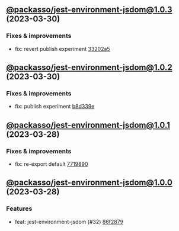 ## [@packasso/jest-environment-jsdom@1.0.3](https://github.com/qiwi/packasso/compare/2023.3.30-packasso.jest-environment-jsdom.1.0.2-f0...2023.3.30-packasso.jest-environment-jsdom.1.0.3-f0) (2023-03-30)

### Fixes & improvements
* fix: revert publish experiment [33202a5](https://github.com/qiwi/packasso/commit/33202a5ca8e3d59cd203960af423e4b2cd0c90f3)

## [@packasso/jest-environment-jsdom@1.0.2](https://github.com/qiwi/packasso/compare/2023.3.28-packasso.jest-environment-jsdom.1.0.1-f0...2023.3.30-packasso.jest-environment-jsdom.1.0.2-f0) (2023-03-30)

### Fixes & improvements
* fix: publish experiment [b8d339e](https://github.com/qiwi/packasso/commit/b8d339e959390e6ab39f24ef6ceaa19d54586e80)

## [@packasso/jest-environment-jsdom@1.0.1](https://github.com/qiwi/packasso/compare/2023.3.28-packasso.jest-environment-jsdom.1.0.0-f0...2023.3.28-packasso.jest-environment-jsdom.1.0.1-f0) (2023-03-28)

### Fixes & improvements
* fix: re-export default [7719890](https://github.com/qiwi/packasso/commit/77198907ab2d8e0a0ec5a1fc7c5fed5c17e73af5)

## [@packasso/jest-environment-jsdom@1.0.0](https://github.com/qiwi/packasso/compare/undefined...2023.3.28-packasso.jest-environment-jsdom.1.0.0-f0) (2023-03-28)

### Features
* feat: jest-environment-jsdom (#32) [86f2879](https://github.com/qiwi/packasso/commit/86f28792bb3804693cec4abd1864d781d6ea1a1a)
